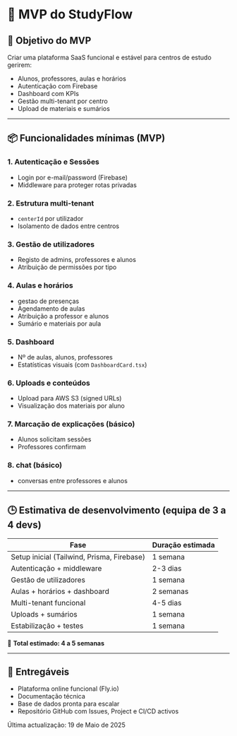 # 🧱 MVP do StudyFlow

## 🎯 Objetivo do MVP

Criar uma plataforma SaaS funcional e estável para centros de estudo gerirem:

* Alunos, professores, aulas e horários
* Autenticação com Firebase
* Dashboard com KPIs
* Gestão multi-tenant por centro
* Upload de materiais e sumários

---

## 📦 Funcionalidades mínimas (MVP)

### 1. Autenticação e Sessões

* Login por e-mail/password (Firebase)
* Middleware para proteger rotas privadas

### 2. Estrutura multi-tenant

* `centerId` por utilizador
* Isolamento de dados entre centros

### 3. Gestão de utilizadores

* Registo de admins, professores e alunos
* Atribuição de permissões por tipo

### 4. Aulas e horários

* gestao de presenças
* Agendamento de aulas
* Atribuição a professor e alunos
* Sumário e materiais por aula

### 5. Dashboard

* Nº de aulas, alunos, professores
* Estatísticas visuais (com `DashboardCard.tsx`)

### 6. Uploads e conteúdos

* Upload para AWS S3 (signed URLs)
* Visualização dos materiais por aluno

### 7. Marcação de explicações (básico)

* Alunos solicitam sessões
* Professores confirmam

### 8. chat (básico)

* conversas entre professores e alunos

---

## 🕒 Estimativa de desenvolvimento (equipa de 3 a 4 devs)

| Fase                                       | Duração estimada |
| ------------------------------------------ | ---------------- |
| Setup inicial (Tailwind, Prisma, Firebase) | 1 semana         |
| Autenticação + middleware                  | 2-3 dias         |
| Gestão de utilizadores                     | 1 semana         |
| Aulas + horários + dashboard               | 2 semanas        |
| Multi-tenant funcional                     | 4-5 dias         |
| Uploads + sumários                         | 1 semana         |
| Estabilização + testes                     | 1 semana         |

🎯 **Total estimado: 4 a 5 semanas**

---

## 🔄 Entregáveis

* Plataforma online funcional (Fly.io)
* Documentação técnica
* Base de dados pronta para escalar
* Repositório GitHub com Issues, Project e CI/CD activos

Última actualização: 19 de Maio de 2025
